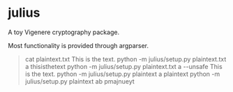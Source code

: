 # julius
A toy Vigenere cryptography package.

Most functionality is provided through argparser.

> cat plaintext.txt
This is the text.
> python -m julius/setup.py plaintext.txt a
thisisthetext
> python -m julius/setup.py plaintext.txt a --unsafe
This is the text.
> python -m julius/setup.py plaintext a
plaintext
>python -m julius/setup.py plaintext ab
pmajnueyt
